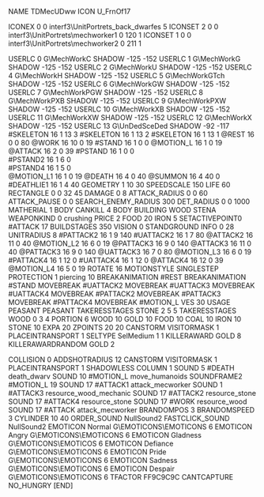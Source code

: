 NAME 			TDMecUDww
ICON 			U_FrnOf17

ICONEX 0 0 interf3\UnitPortrets\_back_dwarfes 5
ICONSET 2 0 0 interf3\UnitPortrets\mechworker1 0 120 1
ICONSET 1 0 0 interf3\UnitPortrets\mechworker2 0 211 1

USERLC 			0 G\MechWorkC    SHADOW -125 -152
USERLC 			1 G\MechWorkG    SHADOW -125 -152
USERLC                  2 G\MechWorkU    SHADOW -125 -152
USERLC 			4 G\MechWorkH    SHADOW -125 -152
USERLC			5 G\MechWorkGTch SHADOW -125 -152
USERLC                  6 G\MechWorkGW   SHADOW -125 -152
USERLC                  7 G\MechWorkPGW  SHADOW -125 -152
USERLC                  8 G\MechWorkPXB  SHADOW -125 -152
USERLC                  9 G\MechWorkPXW  SHADOW -125 -152
USERLC                  10 G\MechWorkXB  SHADOW -125 -152
USERLC                  11 G\MechWorkXW  SHADOW -125 -152
USERLC			12 G\MechWorkX   SHADOW -125 -152
USERLC 			13 G\UnDedSceDed SHADOW -92 -117
#SKELETON               16 1 13 3
#SKELETON               16 1 13 2
#SKELETON               16 1 13 1
@REST      		16 0 0 80
@WORK      		16 10 0 19
#STAND     		16 1 0 0
@MOTION_L  		16 1 0 19
@ATTACK    		16 2 0 39
#PSTAND     		16 1 0 0      
#PSTAND2     		16 1 6 0      
#PSTAND4     		16 1 5 0      
@MOTION_L1 		16 1 0 19
@DEATH     		16 4 0 40
@SUMMON     		16 4 40 0 
#DEATHLIE1 		16 1 4 40
GEOMETRY 		1 10 30
SPEEDSCALE              150
LIFE     		60
RECTANGLE 		0 0 32 45
DAMAGE   		0 8
ATTACK_RADIUS 		0 0 60
ATTACK_PAUSE 		0 0
SEARCH_ENEMY_RADIUS 	300
DET_RADIUS 		0 0 1000
MATHERIAL 		1 BODY
CANKILL 		4 BODY BUILDING WOOD STENA
WEAPONKIND 		0 crushing
PRICE 			2 FOOD 20 IRON 5
SETACTIVEPOINT0		#ATTACK 17
BUILDSTAGES 		350
VISION 			0
STANDGROUND
INFO 			0 28
UNITRADIUS 		8
#PATTACK2               16 1  9 140
#UATTACK2               16 1  7 80
@ATTACK2                16 11 0 40
@MOTION_L2              16 6  0 19
@PATTACK3               16 9 0  140
@ATTACK3                16 11 0 40
@PATTACK3               16 9  0 140
@UATTACK3               16 7  0 80
@MOTION_L3              16 6  0 19
#PATTACK4               16 1 12 0
#UATTACK4               16 1 12 0
@ATTACK4                16 12 0 39
@MOTION_L4              16 5  0 19
ROTATE 			16
MOTIONSTYLE 		SINGLESTEP
PROTECTION 		1 piercing 10
BREAKANIMATION 		#REST
BREAKANIMATION 		#STAND
MOVEBREAK 		#UATTACK2
MOVEBREAK 		#UATTACK3
MOVEBREAK 		#UATTACK4
MOVEBREAK 		#PATTACK2
MOVEBREAK 		#PATTACK3
MOVEBREAK 		#PATTACK4
MOVEBREAK 		#MOTION_L
VES 			30
USAGE 			PEASANT
PEASANT
TAKERESSTAGES 		STONE  2 5 5
TAKERESSTAGES 		WOOD   0 3 4
PORTION 		6 WOOD 10 GOLD 10 FOOD 10 COAL 10 IRON 10 STONE 10
EXPA 			20
ZPOINTS	20 20
CANSTORM
VISITORMASK 		1
PLACEINTRANSPORT 	1
SELTYPE SelMedium 1 1
KILLERAWARD             GOLD 8
KILLERAWARDRANDOM       GOLD 2

COLLISION 0
ADDSHOTRADIUS 12
CANSTORM
VISITORMASK 1
PLACEINTRANSPORT 1
SHADOWLESS
COLUMN 1
SOUND 5 #DEATH death_dwarv
SOUND 10 #MOTION_L move_humanoids
SOUNDFRAME2 #MOTION_L 19
SOUND 17 #ATTACK1 attack_mecworker
SOUND 1 #ATTACK3 resource_wood_mechanic
SOUND 17 #ATTACK2 resource_stone
SOUND 17 #ATTACK4 resource_stone
SOUND 17 #WORK resource_wood
SOUND 17 #ATTACK attack_mecworker
BRANDOMPOS 3
BRANDOMSPEED 3
CYLINDER 10 40
ORDER_SOUND NullSound2
FASTCLICK_SOUND NullSound2
EMOTICON Normal G\EMOTICONS\EMOTICONS 6
EMOTICON Angry G\EMOTICONS\EMOTICONS 6
EMOTICON Gladness G\EMOTICONS\EMOTICOS 6
EMOTICON Defiance G\EMOTICONS\EMOTICONS 6
EMOTICON Pride G\EMOTICONS\EMOTICONS 6
EMOTICON Sadness G\EMOTICONS\EMOTICONS 6
EMOTICON Despair G\EMOTICONS\EMOTICONS 6
TFACTOR FF9C9C9C
CANTCAPTURE
NO_HUNGRY
[END]
